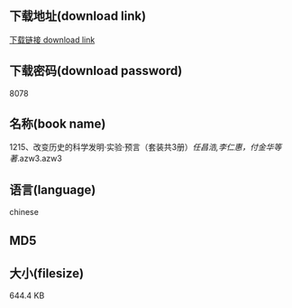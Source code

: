 ## 下载地址(download link)
[下载链接 download link](https://voluble-croquembouche-d321dc.netlify.app/?s=1215%E3%80%81%E6%94%B9%E5%8F%98%E5%8E%86%E5%8F%B2%E7%9A%84%E7%A7%91%E5%AD%A6%E5%8F%91%E6%98%8E%C2%B7%E5%AE%9E%E9%AA%8C%C2%B7%E9%A2%84%E8%A8%80%EF%BC%88%E5%A5%97%E8%A3%85%E5%85%B13%E5%86%8C%EF%BC%89_%E4%BB%BB%E6%98%8C%E6%B5%A9%2C%E6%9D%8E%E4%BB%81%E6%83%A0%EF%BC%8C%E4%BB%98%E9%87%91%E5%8D%8E%E7%AD%89%E8%91%97_.azw3)

## 下载密码(download password)
8078

## 名称(book name)
1215、改变历史的科学发明·实验·预言（套装共3册）_任昌浩,李仁惠，付金华等著_.azw3.azw3

## 语言(language)
chinese

## MD5


## 大小(filesize)
644.4 KB
